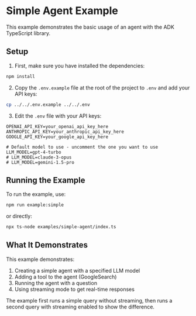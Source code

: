 # Simple Agent Example

This example demonstrates the basic usage of an agent with the ADK TypeScript library.

## Setup

1. First, make sure you have installed the dependencies:

```bash
npm install
```

2. Copy the `.env.example` file at the root of the project to `.env` and add your API keys:

```bash
cp ../../.env.example ../../.env
```

3. Edit the `.env` file with your API keys:

```
OPENAI_API_KEY=your_openai_api_key_here
ANTHROPIC_API_KEY=your_anthropic_api_key_here
GOOGLE_API_KEY=your_google_api_key_here

# Default model to use - uncomment the one you want to use
LLM_MODEL=gpt-4-turbo
# LLM_MODEL=claude-3-opus
# LLM_MODEL=gemini-1.5-pro
```

## Running the Example

To run the example, use:

```bash
npm run example:simple
```

or directly:

```bash
npx ts-node examples/simple-agent/index.ts
```

## What It Demonstrates

This example demonstrates:

1. Creating a simple agent with a specified LLM model
2. Adding a tool to the agent (GoogleSearch)
3. Running the agent with a question
4. Using streaming mode to get real-time responses

The example first runs a simple query without streaming, then runs a second query with streaming enabled to show the difference. 